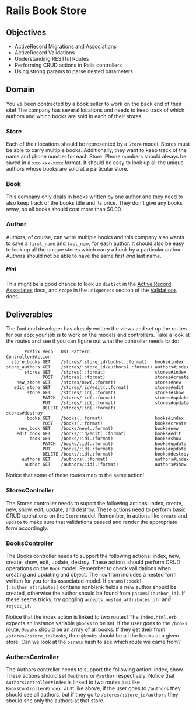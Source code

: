 # Rails Book Store

## Objectives
+ ActiveRecord Migrations and Associations
+ ActiveRecord Validations
+ Understanding RESTful Routes
+ Performing CRUD actions in Rails controllers
+ Using strong params to parse nested parameters

## Domain

You've been contracted by a book seller to work on the back end of their site! The company has several locations and needs to keep track of which authors and which books are sold in each of their stores.

### Store

Each of their locations should be represented by a `Store` model. Stores must be able to carry multiple books. Additionally, they want to keep track of the name and phone number for each Store. Phone numbers should always be saved in a `xxx-xxx-xxxx` format. It should be easy to look up all the unique authors whose books are sold at a particular store.

### Book

This company only deals in books written by one author and they need to also keep track of the books title and its price. They don't give any books away, so all books should cost more than $0.00.

### Author

Authors, of course, can write multiple books and this company also wants to save a `first_name` and `last_name` for each author. It should also be easy to look up all the unique stores which carry a book by a particular author. Authors should not be able to have the same first *and* last name.

##### Hint

This might be a good chance to look up `distict` in the [Active Record Associates](https://guides.rubyonrails.org/association_basics.html) docs, and `scope` in the `uniqueness` section of the [Validations](https://guides.rubyonrails.org/active_record_validations.html) docs.

## Deliverables

The font end developer has already written the views and set up the routes for our app: your job is to work on the models and controllers. Take a look at the routes and see if you can figure out what the controller needs to do:

```
       Prefix Verb   URI Pattern                         Controller#Action
  store_books GET    /stores/:store_id/books(.:format)   books#index
store_authors GET    /stores/:store_id/authors(.:format) authors#index
       stores GET    /stores(.:format)                   stores#index
              POST   /stores(.:format)                   stores#create
    new_store GET    /stores/new(.:format)               stores#new
   edit_store GET    /stores/:id/edit(.:format)          stores#edit
        store GET    /stores/:id(.:format)               stores#show
              PATCH  /stores/:id(.:format)               stores#update
              PUT    /stores/:id(.:format)               stores#update
              DELETE /stores/:id(.:format)               stores#destroy
        books GET    /books(.:format)                    books#index
              POST   /books(.:format)                    books#create
     new_book GET    /books/new(.:format)                books#new
    edit_book GET    /books/:id/edit(.:format)           books#edit
         book GET    /books/:id(.:format)                books#show
              PATCH  /books/:id(.:format)                books#update
              PUT    /books/:id(.:format)                books#update
              DELETE /books/:id(.:format)                books#destroy
      authors GET    /authors(.:format)                  authors#index
       author GET    /authors/:id(.:format)              authors#show
```

Notice that some of these routes map to the same action!

### StoresController

The Stores controller needs to suport the following actions: index, create, new, show, edit, update, and destroy. These actions need to perform basic CRUD operations on the `Store` model. Remember, in actions like `create` and `update` to make sure that validations passed and render the appropriate form accordingly.

### BooksController

The Books controller needs to support the following actions: index, new, create, show, edit, update, destroy. These actions should perform CRUD operations on the `Book` model. Remember to check vallidations when creating and updating and object. The `new` from includes a nested form written for you for its associated model. If `params[:book][:author_attributes]` contains nonblank fields a new author should be created, otherwise the author should be found from `params[:author_id]`. If these seems tricky, try googling `accepts_nested_attributes_ofr` and `reject_if`.

Notice that the index action is linked to two routes! The `index.html.erb` expects an instance variable `@books` to be set. If the user goes to the `/books` route, `@books` should be an array of all books. If they get their from `/stores/:store_id/books`, then `@books` should be all the books at a given store. Can we look at the `params` hash to see which route we came from?

### AuthorsController

The Authors controller needs to support the following action: index, show. These actions should set `@authors` or `@author` respectively. Notice that `AuthorsController#index` is linked to two routes just like `BooksController#index`. Just like above, if the user goes to `/authors` they should see all authors, but if they go to `/stores/:store_id/authors` they should she only the authors at that store.
